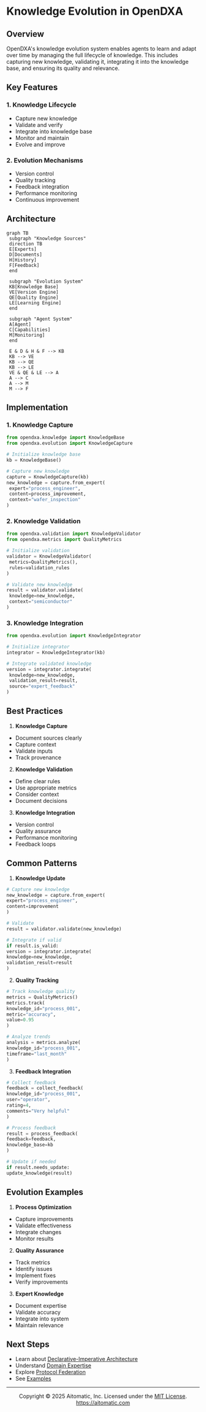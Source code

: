 <!-- markdownlint-disable MD041 -->
<!-- markdownlint-disable MD033 -->
# Knowledge Evolution in OpenDXA

## Overview

OpenDXA's knowledge evolution system enables agents to learn and adapt over time by managing the full lifecycle of knowledge. This includes capturing new knowledge, validating it, integrating it into the knowledge base, and ensuring its quality and relevance.

## Key Features

### 1. Knowledge Lifecycle
- Capture new knowledge
- Validate and verify
- Integrate into knowledge base
- Monitor and maintain
- Evolve and improve

### 2. Evolution Mechanisms
- Version control
- Quality tracking
- Feedback integration
- Performance monitoring
- Continuous improvement

## Architecture

```mermaid
graph TB
 subgraph "Knowledge Sources"
 direction TB
 E[Experts]
 D[Documents]
 H[History]
 F[Feedback]
 end

 subgraph "Evolution System"
 KB[Knowledge Base]
 VE[Version Engine]
 QE[Quality Engine]
 LE[Learning Engine]
 end

 subgraph "Agent System"
 A[Agent]
 C[Capabilities]
 M[Monitoring]
 end

 E & D & H & F --> KB
 KB --> VE
 KB --> QE
 KB --> LE
 VE & QE & LE --> A
 A --> C
 A --> M
 M --> F
```

## Implementation

### 1. Knowledge Capture
```python
from opendxa.knowledge import KnowledgeBase
from opendxa.evolution import KnowledgeCapture

# Initialize knowledge base
kb = KnowledgeBase()

# Capture new knowledge
capture = KnowledgeCapture(kb)
new_knowledge = capture.from_expert(
 expert="process_engineer",
 content=process_improvement,
 context="wafer_inspection"
)
```

### 2. Knowledge Validation
```python
from opendxa.validation import KnowledgeValidator
from opendxa.metrics import QualityMetrics

# Initialize validation
validator = KnowledgeValidator(
 metrics=QualityMetrics(),
 rules=validation_rules
)

# Validate new knowledge
result = validator.validate(
 knowledge=new_knowledge,
 context="semiconductor"
)
```

### 3. Knowledge Integration
```python
from opendxa.evolution import KnowledgeIntegrator

# Initialize integrator
integrator = KnowledgeIntegrator(kb)

# Integrate validated knowledge
version = integrator.integrate(
 knowledge=new_knowledge,
 validation_result=result,
 source="expert_feedback"
)
```

## Best Practices

1. **Knowledge Capture**
 - Document sources clearly
 - Capture context
 - Validate inputs
 - Track provenance

2. **Knowledge Validation**
 - Define clear rules
 - Use appropriate metrics
 - Consider context
 - Document decisions

3. **Knowledge Integration**
 - Version control
 - Quality assurance
 - Performance monitoring
 - Feedback loops

## Common Patterns

1. **Knowledge Update**
 ```python
 # Capture new knowledge
 new_knowledge = capture.from_expert(
 expert="process_engineer",
 content=improvement
 )

 # Validate
 result = validator.validate(new_knowledge)

 # Integrate if valid
 if result.is_valid:
 version = integrator.integrate(
 knowledge=new_knowledge,
 validation_result=result
 )
 ```

2. **Quality Tracking**
 ```python
 # Track knowledge quality
 metrics = QualityMetrics()
 metrics.track(
 knowledge_id="process_001",
 metric="accuracy",
 value=0.95
 )

 # Analyze trends
 analysis = metrics.analyze(
 knowledge_id="process_001",
 timeframe="last_month"
 )
 ```

3. **Feedback Integration**
 ```python
 # Collect feedback
 feedback = collect_feedback(
 knowledge_id="process_001",
 user="operator",
 rating=4,
 comments="Very helpful"
 )

 # Process feedback
 result = process_feedback(
 feedback=feedback,
 knowledge_base=kb
 )

 # Update if needed
 if result.needs_update:
 update_knowledge(result)
 ```

## Evolution Examples

1. **Process Optimization**
 - Capture improvements
 - Validate effectiveness
 - Integrate changes
 - Monitor results

2. **Quality Assurance**
 - Track metrics
 - Identify issues
 - Implement fixes
 - Verify improvements

3. **Expert Knowledge**
 - Document expertise
 - Validate accuracy
 - Integrate into system
 - Maintain relevance

## Next Steps

- Learn about [Declarative-Imperative Architecture](../key-differentiators/declarative-imperative.md)
- Understand [Domain Expertise](../key-differentiators/domain-expertise.md)
- Explore [Protocol Federation](../key-differentiators/protocol-federation.md)
- See [Examples](../../examples/knowledge-evolution.md)

---
<p align="center">
Copyright © 2025 Aitomatic, Inc. Licensed under the <a href="../../LICENSE.md">MIT License</a>.
<br/>
<a href="https://aitomatic.com">https://aitomatic.com</a>
</p>
